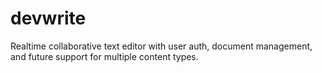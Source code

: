 # devwrite
Realtime collaborative text editor with user auth, document management, and future support for multiple content types.
